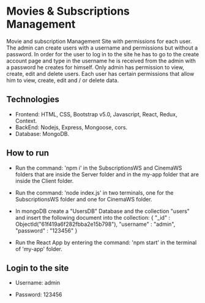 
# Movies & Subscriptions Management

Movie and subscription Management Site with permissions for each user.
The admin can create users with a username and permissions but without a password.
In order for the user to log in to the site he has to go to the create account page 
and type in the username he is received from the admin with a password he creates for himself.
Only admin has permission to view, create, edit and delete users.
Each user has certain permissions that allow him to view, create, edit and / or delete data.

## Technologies

*	Frontend: HTML, CSS, Bootstrap v5.0, Javascript, React, Redux, Context.
*	BackEnd: Nodejs, Express, Mongoose, cors.
*	Database: MongoDB.

## How to run

* Run the command: 'npm i' in the SubscriptionsWS and CinemaWS folders that are inside the Server folder
  and in the my-app folder that are inside the Client folder.
  
* Run the command: 'node index.js' in two terminals, one for the SubscriptionsWS folder and one for CinemaWS folder.

* In mongoDB create a "UsersDB" Database and the collection "users" 
  and insert the following document into the collection: { "_id" : ObjectId("61f419a6f282fbba2e15b798"), "username" : "admin", "password" : "123456" }

* Run the React App by entering the command: 'npm start' in the terminal of 'my-app' folder.

## Login to the site

* Username: admin

* Password: 123456
